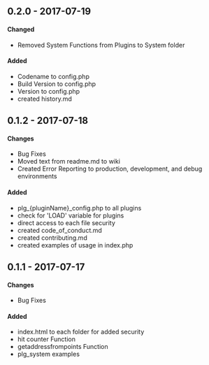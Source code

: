 ## 0.2.0 - 2017-07-19
#### Changed
* Removed System Functions from Plugins to System folder
#### Added
* Codename to config.php
* Build Version to config.php
* Version to config.php
* created history.md

## 0.1.2 - 2017-07-18
#### Changes
* Bug Fixes
* Moved text from readme.md to wiki
* Created Error Reporting to production, development, and debug environments
#### Added
* plg_{pluginName}_config.php to all plugins
* check for 'LOAD' variable for plugins
* direct access to each file security
* created code_of_conduct.md
* created contributing.md
* created examples of usage in index.php
## 0.1.1 - 2017-07-17
#### Changes
* Bug Fixes
#### Added
* index.html to each folder for added security
* hit counter Function
* getaddressfrompoints Function
* plg_system examples
